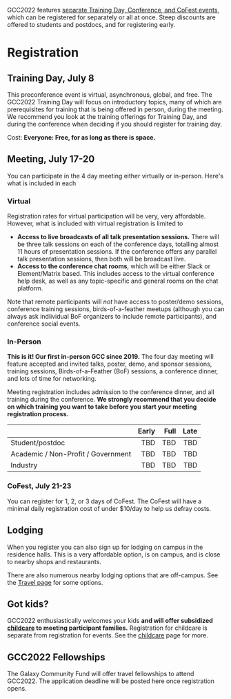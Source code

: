 <slot name="/events/gcc2022/header" />

GCC2022 features [separate Training Day, Conference, and CoFest events](/events/gcc2022/schedule/), which can be registered for separately or all at once.  Steep discounts are offered to students and postdocs, and for registering early.

# Registration

## Training Day, July 8

This preconference event is virtual, asynchronous, global, and free.  The GCC2022 Training Day will focus on introductory topics, many of which are prerequisites for training that is being offered in person, during the meeting.  We recommend you look at the training offerings for Training Day, and during the conference when deciding if you should register for training day.

Cost: **Everyone: Free, for as long as there is space.**

## Meeting, July 17-20

You can participate in the 4 day meeting either virtually or in-person.  Here's what is included in each

### Virtual

Registration rates for virtual participation will be very, very affordable.  However, what is included with virtual registration is limited to

* **Access to live broadcasts of all talk presentation sessions.**  There will be three talk sessions on each of the conference days, totalling almost 11 hours of presentation sessions.  If the conference offers any parallel talk presentation sessions, then both will be broadcast live.
* **Access to the conference chat rooms**, which will be either Slack or Element/Matrix based.  This includes access to the virtual conference help desk, as well as any topic-specific and general rooms on the chat platform.

Note that remote participants will *not* have access to poster/demo sessions, conference training sessions, birds-of-a-feather meetups (although you can always ask indiividual BoF organizers to include remote participants), and conference social events.

### In-Person

**This is it! Our first in-person GCC since 2019.** The four day meeting will feature accepted and invited talks, poster, demo, and sponsor sessions, training sessions, Birds-of-a-Feather (BoF) sessions, a conference dinner, and lots of time for networking.

Meeting registration includes admission to the conference dinner, and all training during the conference.  **We strongly recommend that you decide on which training you want to take before you start your meeting registration process.**

| | Early | Full | Late |
| --- | ---: | ---: | ---: |
| Student/postdoc | TBD | TBD | TBD |
| Academic / Non-Profit / Government | TBD | TBD | TBD |
| Industry            | TBD | TBD | TBD |

### CoFest, July 21-23

You can register for 1, 2, or 3 days of CoFest.  The CoFest will have a minimal daily registration cost of under $10/day to help us defray costs.

## Lodging

When you register you can also sign up for lodging on campus in the residence halls.  This is a very affordable option, is on campus, and is close to nearby shops and restaurants.

There are also numerous nearby lodging options that are off-campus.  See the [Travel page](/events/gcc2022/travel/) for some options.

## Got kids?

GCC2022 enthusiastically welcomes your kids **and will offer subsidized [childcare](/events/gcc2022/childcare/) to meeting participant families.**  Registration for childcare is separate from registration for events.  See the [childcare](/events/gcc2022/childcare/) page for more.

## GCC2022 Fellowships

The Galaxy Community Fund will offer travel fellowships to attend GCC2022.  The application deadline will be posted here once registration opens.
